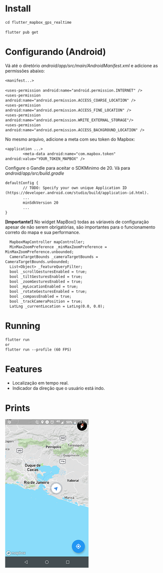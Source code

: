 # Install
```
cd flutter_mapbox_gps_realtime

flutter pub get

```

# Configurando (Android)
Vá até o diretório *android/app/src/main/AndroidManifest.xml*
e adicione as permissões abaixo:
```
<manifest...>

<uses-permission android:name="android.permission.INTERNET" />
<uses-permission android:name="android.permission.ACCESS_COARSE_LOCATION" />
<uses-permission android:name="android.permission.ACCESS_FINE_LOCATION" />
<uses-permission android:name="android.permission.WRITE_EXTERNAL_STORAGE"/>
<uses-permission android:name="android.permission.ACCESS_BACKGROUND_LOCATION" />
```

No mesmo arquivo, adicione a meta com seu token do Mapbox:

```
<application ...>
        <meta-data android:name="com.mapbox.token" android:value="YOUR_TOKEN_MAPBOX" />
```

Configure o Gandle para aceitar o SDKMinimo de 20.
Vá para *android/app/src/build.gradle*
```
defaultConfig {
        // TODO: Specify your own unique Application ID (https://developer.android.com/studio/build/application-id.html).
        ...
        minSdkVersion 20
        ...
}
```
**[Importante!]** 
No widget MapBox() todas as váriaveis de configuração apesar de não serem obrigatórias, são importantes para o funcionamento correto do mapa e sua performance.

```
  MapboxMapController mapController;
  MinMaxZoomPreference _minMaxZoomPreference = MinMaxZoomPreference.unbounded;
  CameraTargetBounds _cameraTargetBounds = CameraTargetBounds.unbounded;
  List<Object> _featureQueryFilter;
  bool _scrollGesturesEnabled = true;
  bool _tiltGesturesEnabled = true;
  bool _zoomGesturesEnabled = true;
  bool _myLocationEnabled = true;
  bool _rotateGesturesEnabled = true;
  bool _compassEnabled = true;
  bool _trackCameraPosition = true;
  LatLng _currentLocation = LatLng(0.0, 0.0);
```
# Running
```
flutter run 
or
flutter run --profile (60 FPS)
```

# Features
* Localização em tempo real.
* Indicador da direção que o usuário está indo. 

# Prints
![](print.png)
